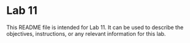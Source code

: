 # Lab 11

This README file is intended for Lab 11. It can be used to describe the objectives, instructions, or any relevant information for this lab.
